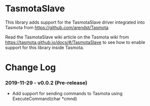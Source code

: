 # TasmotaSlave

This library adds support for the TasmotaSlave driver integrated into Tasmota from https://github.com/arendst/Tasmota

Read the TasmotaSlave wiki article on the Tasmota wiki from https://tasmota.github.io/docs/#/TasmotaSlave to see how to enable support for this library inside Tasmota.

# Change Log

### 2019-11-29 - v0.0.2 (Pre-release)

- Add support for sending commands to Tasmota using ExecuteCommand(char *cmnd)
